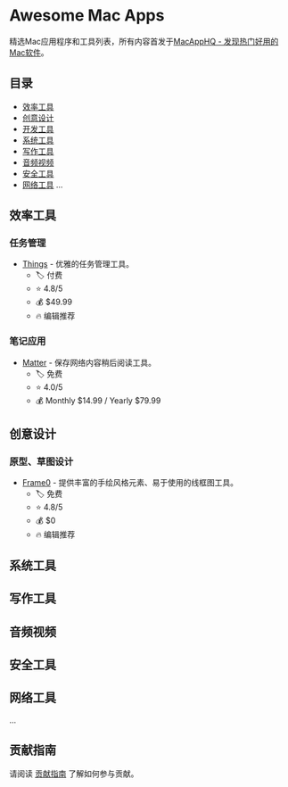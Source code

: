 
# Awesome Mac Apps

精选Mac应用程序和工具列表，所有内容首发于[MacAppHQ - 发现热门好用的Mac软件](https://macapphq.com)。

## 目录
- [效率工具](#效率工具)
- [创意设计](#创意设计)
- [开发工具](#开发工具)
- [系统工具](#系统工具)
- [写作工具](#写作工具)
- [音频视频](#音频视频)
- [安全工具](#安全工具)
- [网络工具](#网络工具)
...

## 效率工具

### 任务管理
* [Things](https://culturedcode.com/things/) - 优雅的任务管理工具。
  * 🏷️ 付费
  * ⭐ 4.8/5
  * 💰 $49.99
  * 🔥 编辑推荐

### 笔记应用

* [Matter](https://hq.getmatter.com/) - 保存网络内容稍后阅读工具。
  * 🏷️ 免费
  * ⭐ 4.0/5
  * 💰 Monthly $14.99 / Yearly $79.99
  

## 创意设计

### 原型、草图设计

* [Frame0](https://frame0.app/) - 提供丰富的手绘风格元素、易于使用的线框图工具。
  * 🏷️ 免费
  * ⭐ 4.8/5
  * 💰 $0
  * 🔥 编辑推荐

## 系统工具

## 写作工具

## 音频视频

## 安全工具

## 网络工具
...

## 贡献指南

请阅读 [贡献指南](CONTRIBUTING.md) 了解如何参与贡献。
